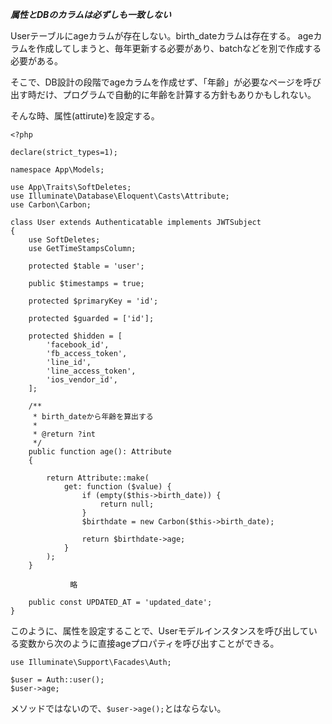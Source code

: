 ***属性とDBのカラムは必ずしも一致しない***

Userテーブルにageカラムが存在しない。birth_dateカラムは存在する。
ageカラムを作成してしまうと、毎年更新する必要があり、batchなどを別で作成する必要がある。

そこで、DB設計の段階でageカラムを作成せず、「年齢」が必要なページを呼び出す時だけ、プログラムで自動的に年齢を計算する方針もありかもしれない。

そんな時、属性(attirute)を設定する。
```
<?php

declare(strict_types=1);

namespace App\Models;

use App\Traits\SoftDeletes;
use Illuminate\Database\Eloquent\Casts\Attribute;
use Carbon\Carbon;

class User extends Authenticatable implements JWTSubject
{
    use SoftDeletes;
    use GetTimeStampsColumn;

    protected $table = 'user';

    public $timestamps = true;

    protected $primaryKey = 'id';

    protected $guarded = ['id'];

    protected $hidden = [
        'facebook_id',
        'fb_access_token',
        'line_id',
        'line_access_token',
        'ios_vendor_id',
    ];

    /**
     * birth_dateから年齢を算出する
     *
     * @return ?int
     */
    public function age(): Attribute
    {

        return Attribute::make(
            get: function ($value) {
                if (empty($this->birth_date)) {
                    return null;
                }
                $birthdate = new Carbon($this->birth_date);

                return $birthdate->age;
            }
        );
    }

　　　　　　　　略

    public const UPDATED_AT = 'updated_date';
}
```

このように、属性を設定することで、Userモデルインスタンスを呼び出している変数から次のように直接ageプロパティを呼び出すことができる。

```
use Illuminate\Support\Facades\Auth;

$user = Auth::user();
$user->age;
```
メソッドではないので、```$user->age();```とはならない。
